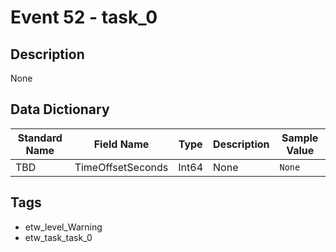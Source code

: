 # Event 52 - task_0

## Description
None

## Data Dictionary
|Standard Name|Field Name|Type|Description|Sample Value|
|---|---|---|---|---|
|TBD|TimeOffsetSeconds|Int64|None|`None`|

## Tags
* etw_level_Warning
* etw_task_task_0